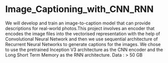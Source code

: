 # Image_Captioning_with_CNN_RNN
We will develop and train an image-to-caption model that can provide descriptions for real-world photos.This project involves an encoder that encodes the image files into the vectorised representation with the help of Convolutional Neural Network and then we use sequential architecture of Recurrent Neural Networks to generate captions for the images. 
We chose to use the pretrained Inception V3 architecture as the CNN encoder and the Long Short Term Memory as the RNN architecture. 
Data : > 50 GB 
